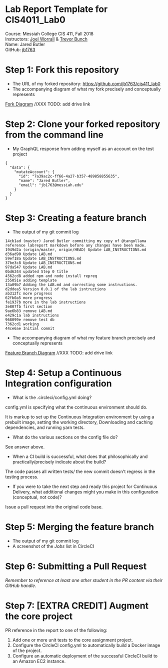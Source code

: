 # Lab Report Template for CIS4011_Lab0
Course: Messiah College CIS 411, Fall 2018<br/>
Instructors: [Joel Worrall](https://github.com/tangollama) & [Trevor Bunch](https://github.com/trevordbunch)<br/>
Name: Jared Butler<br/>
GitHub: [jb1763](https://github.com/jb1763)<br/>

# Step 1: Fork this repository
- The URL of my forked repository: https://github.com/jb1763/cis411_lab0
- The accompanying diagram of what my fork precisely and conceptually represents

[Fork Diagram]()
//XXX TODO: add drive link

# Step 2: Clone your forked repository from the command line
- My GraphQL response from adding myself as an account on the test project

```
{
  "data": {
    "mutateAccount": {
      "id": "7a39ac2c-ff66-4a27-b357-489858855635",
      "name": "Jared Butler",
      "email": "jb1763@messiah.edu"
    }
  }
}

```

# Step 3: Creating a feature branch
- The output of my git commit log
```
14cb1ad (master) Jared Butler committing my copy of @tangollama reference labreport markdown before any changes have been made.
1949d2a (origin/master, origin/HEAD) Update LAB_INSTRUCTIONS.md
d36ad90 Update LAB.md
59ef18a Update LAB_INSTRUCTIONS.md
37be3c8 Update LAB_INSTRUCTIONS.md
97da547 Update LAB.md
0bd6244 updated Step 0 title
4562cd8 added npm and node install repreq
255051e adding template
13a09b7 Adding the LAB.md and correcting some instructions.
d2ddea5 Version 0.0.1 of the lab isntructions
ab312fc more progress
62fb0a5 more progress
fe1937b more in the lab instructions
3e807fb first section
9ae6b83 remove LAB.md
e429c1a lab instructions
968099e remove test db
7362cd1 working
44ce6ae Initial commit
```
- The accompanying diagram of what my feature branch precisely and conceptually represents

[Feature Branch Diagram]()
//XXX TODO: add drive link


# Step 4: Setup a Continuous Integration configuration
- What is the .circleci/config.yml doing?

config.yml is specifying what the continuous environment should do.

It is markup to set up the Continuous Integration environment by using a prebuilt image, setting the working directory, Downloading and caching dependencies, and running yarn tests.

- What do the various sections on the config file do?

See answer above.

- When a CI build is successful, what does that philosophically and practically/precisely indicate about the build?

The code passes all written tests/ the new commit doesn't regress in the testing process.

- If you were to take the next step and ready this project for Continuous Delivery, what additional changes might you make in this configuration (conceptual, not code)?

Issue a pull request into the original code base.

# Step 5: Merging the feature branch
* The output of my git commit log
* A screenshot of the _Jobs_ list in CircleCI

# Step 6: Submitting a Pull Request
_Remember to reference at least one other student in the PR content via their GitHub handle._

# Step 7: [EXTRA CREDIT] Augment the core project
PR reference in the report to one of the following:
1. Add one or more unit tests to the core assignment project.
2. Configure the CircleCI config.yml to automatically build a Docker image of the project.
3. Configure an automatic deployment of the successful CircleCI build to an Amazon EC2 instance.
